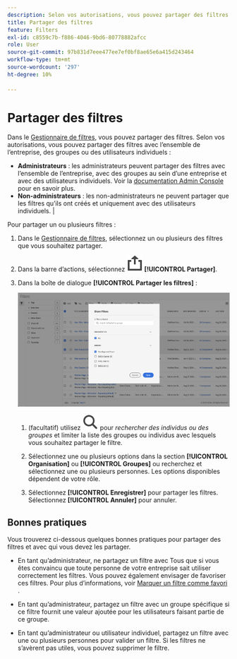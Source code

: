 ```yaml
---
description: Selon vos autorisations, vous pouvez partager des filtres avec l’ensemble de l’entreprise, des groupes ou des utilisateurs individuels.
title: Partager des filtres
feature: Filters
exl-id: c8559c7b-f886-4046-9bd6-80778882afcc
role: User
source-git-commit: 97b831d7eee477ee7ef0bf8ae65e6a415d243464
workflow-type: tm+mt
source-wordcount: '297'
ht-degree: 10%

---
```


# Partager des filtres

Dans le [Gestionnaire de filtres](manage-filters.md), vous pouvez partager des filtres. Selon vos autorisations, vous pouvez partager des filtres avec l’ensemble de l’entreprise, des groupes ou des utilisateurs individuels :

* **Administrateurs** : les administrateurs peuvent partager des filtres avec l’ensemble de l’entreprise, avec des groupes au sein d’une entreprise et avec des utilisateurs individuels. Voir la [documentation Admin Console](https://helpx.adobe.com/fr/enterprise/using/manage-products.html) pour en savoir plus.
* **Non-administrateurs** : les non-administrateurs ne peuvent partager que les filtres qu’ils ont créés et uniquement avec des utilisateurs individuels. |

Pour partager un ou plusieurs filtres :

1. Dans le [Gestionnaire de filtres](manage-filters.md), sélectionnez un ou plusieurs des filtres que vous souhaitez partager.
1. Dans la barre d’actions, sélectionnez ![Partager](/help/assets/icons/ShareAlt.svg) **[!UICONTROL Partager]**.
1. Dans la boîte de dialogue **[!UICONTROL Partager les filtres]** :

   ![Boîte de dialogue Partager les filtres](assets/share-filter-dialog.png)

   1. (facultatif) utilisez ![Rechercher](/help/assets/icons/Search.svg) pour *rechercher des individus ou des groupes* et limiter la liste des groupes ou individus avec lesquels vous souhaitez partager le filtre.

   1. Sélectionnez une ou plusieurs options dans la section **[!UICONTROL Organisation]** ou **[!UICONTROL Groupes]** ou recherchez et sélectionnez une ou plusieurs personnes. Les options disponibles dépendent de votre rôle.

   1. Sélectionnez **[!UICONTROL Enregistrer]** pour partager les filtres. Sélectionnez **[!UICONTROL Annuler]** pour annuler.

## Bonnes pratiques

Vous trouverez ci-dessous quelques bonnes pratiques pour partager des filtres et avec qui vous devez les partager.

* En tant qu’administrateur, ne partagez un filtre avec Tous que si vous êtes convaincu que toute personne de votre entreprise sait utiliser correctement les filtres. Vous pouvez également envisager de favoriser ces filtres. Pour plus d’informations, voir [Marquer un filtre comme favori](filters-favorite.md) .

* En tant qu’administrateur, partagez un filtre avec un groupe spécifique si ce filtre fournit une valeur ajoutée pour les utilisateurs faisant partie de ce groupe.

* En tant qu’administrateur ou utilisateur individuel, partagez un filtre avec une ou plusieurs personnes pour valider un filtre. Si les filtres ne s’avèrent pas utiles, vous pouvez supprimer le filtre.

